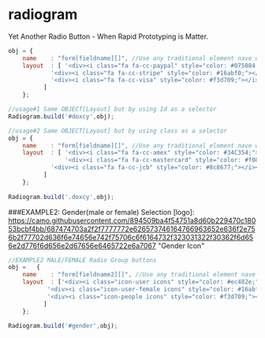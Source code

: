 # radiogram
Yet Another Radio Button - When Rapid Prototyping is Matter.

```javascript
obj = {
	name	: "form[fieldname][]", //Use any traditional element nave whether array or simple variable.
	layout	: [ '<div><i class="fa fa-cc-paypal" style="color: #075884;"></i><span></span></div>',
		    '<div><i class="fa fa-cc-stripe" style="color: #16abf0;"></i><span></span></div>',
		    '<div><i class="fa fa-cc-visa" style="color: #f3d709;"></i><span></span></div>'
		  ]
	};

//usage#1 Same OBJECT[Layout] but by using Id as a selector 
Radiogram.build('#doxcy',obj);

//usage#2 Same OBJECT[Layout] but by using class as a selector
obj = {
	name	: "form[fieldname][]", //Use any traditional element nave whether array or simple variable.
	layout	: [ '<div><i class="fa fa-cc-amex" style="color: #34C354;"></i><span></span></div>',
	            '<div><i class="fa fa-cc-mastercard" style="color: #f08216;"></i><span></span></div>',
		    '<div><i class="fa fa-cc-jcb" style="color: #8c8677;"></i><span></span></div>'
		  ]
	};
		
Radiogram.build('.doxcy',obj); 
```
###EXAMPLE2: Gender(male or female) Selection
[logo]: https://camo.githubusercontent.com/894509ba4f54751a8d60b229470c18053bcbf4bb/687474703a2f2f7777772e626573746164766963652e636f2e756b2f77702d636f6e74656e742f75706c6f6164732f323031322f30362f6d656e2d776f6d656e2d67656e6465722e6a7067 "Gender Icon"

```javascript
//EXAMPLE2 MALE/FEMALE Radio Group buttons
obj =	{
	name	: "form[fieldname2][]", //Use any traditional element nave whether array or simple variable.
	layout	: ['<div><i class="icon-user icons" style="color: #ec482e;"></i><span>Male</span></div>',
		   '<div><i class="icon-user-female icons" style="color: #16abf0;"></i><span>Female</span></div>',
		   '<div><i class="icon-people icons" style="color: #f3d709;"></i><span>Others</span></div>'
		  ]
	};

Radiogram.build('#gender',obj);
```



